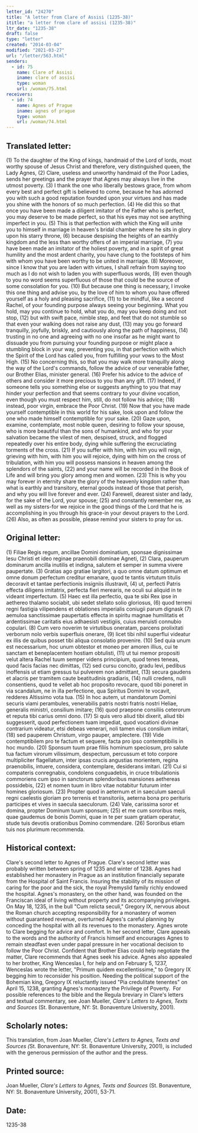 ```yaml
---
letter_id: "24270"
title: "A letter from Clare of Assisi (1235-38)"
ititle: "a letter from clare of assisi (1235-38)"
ltr_date: "1235-38"
draft: false
type: "letter"
created: "2014-03-04"
modified: "2021-03-27"
url: "/letter/563.html"
senders:
  - id: 75
    name: Clare of Assisi
    iname: clare of assisi
    type: woman
    url: /woman/75.html
receivers:
  - id: 74
    name: Agnes of Prague
    iname: agnes of prague
    type: woman
    url: /woman/74.html
---
```

<h2> Translated letter:</h2>(1) To the daughter of the King of kings, handmaid of the Lord of lords, most worthy spouse of Jesus Christ and therefore, very distinguished queen, the Lady Agnes, 
(2) Clare, useless and unworthy handmaid of the Poor Ladies, sends her greetings and the prayer that Agnes may always live in the utmost poverty.
(3) I thank the one who liberally bestows grace, from whom every best and perfect gift is believed to come, because he has adorned you with such a good reputation founded upon your virtues and has made you shine with the honors of so much perfection. 
(4) He did this so that once you have been made a diligent imitator of the Father who is perfect, you may deserve to be made perfect, so that his eyes may not see anything imperfect in you.
(5) This is that perfection with which the King will unite you to himself in marriage in heaven's bridal chamber where he sits in glory upon his starry throne, 
(6) because despising the heights of an earthly kingdom and the less than worthy offers of an imperial marriage, 
(7) you have been made an imitator of the holiest poverty, and in a spirit of great humility and the most ardent charity, you have clung to the footsteps of him with whom you have been worthy to be united in marriage.
(8) Moreover, since I know that you are laden with virtues, I shall refrain from saying too much as I do not wish to laden you with superfluous words, 
(9) even though to you no word seems superfluous of those that could be the source of some consolation for you. 
(10) But because one thing is necessary, I invoke this one thing and advise you, by the love of him to whom you have offered yourself as a holy and pleasing sacrifice, 
(11) to be mindful, like a second Rachel, of your founding purpose always seeing your beginning.
What you hold, may you continue to hold,
what you do, may you keep doing and not
stop,
(12) but with swift pace, nimble step, and feet that
do not stumble so that even your walking
does not raise any dust,
(13) may you go forward tranquilly, joyfully, briskly, and cautiously along the path of happiness,
(14) trusting in no one and agreeing with no one insofar as he might want to dissuade you from pursuing your founding purpose or might place a stumbling block in your way, preventing you, in that perfection with which the Spirit of the Lord has called you, from fulfilling your vows to the Most High.
(15) No concerning this, so that you may walk more tranquilly along the way of the Lord's commands, follow the advice of our venerable father, our Brother Elias, minister general. (16) Prefer his advice to the advice of others and consider it more precious to you than any gift.
(17) Indeed, if someone tells you something else or suggests anything to you that may hinder your perfection and that seems contrary to your divine vocation, even though you must respect him, still, do not follow his advice;
(18) instead, poor virgin,
embrace the Poor Christ.
(19) Now that you have made yourself contemptible in this world for his sake, look upon and follow the one who made himself contemptible for your sake. 
(20) Gaze upon, examine, contemplate, most noble queen, desiring to follow your spouse, who is more beautiful than the sons of humankind, and who for your salvation became the vilest of men, despised, struck, and flogged repeatedly over his entire body, dying while suffering the excruciating torments of the cross.
(21) If you suffer with him, with him you will reign, grieving with him, with him you will rejoice, dying with him on the cross of tribulation, with him you will possess mansions in heaven among the splendors of the saints, 
(22) and your name will be recorded in the Book of Life and will bring you glory among men and women.
(23) This is why you may forever in eternity share the glory of the heavenly kingdom rather than what is earthly and transitory, eternal goods instead of those that perish, and why you will live forever and ever.
(24) Farewell, dearest sister and lady, for the sake of the Lord, your spouse; 
(25) and constantly remember me, as well as my sisters-for we rejoice in the good things of the Lord that he is accomplishing in you through his grace-in your devout prayers to the Lord. 
(26) Also, as often as possible, please remind your sisters to pray for us.

<h2 class="mt-4"> Original letter:</h2>(1) Filiae Regis regum, ancillae Domini dominatium, sponsae dignissimae Iesu Christi et ideo reginae praenobili dominae Agneti, 
(2) Clara, pauperum dominarum ancilla inutilis et indigna, salutem et semper in summa vivere paupertate.
(3) Gratias ago gratiae largitori, a quo omne datum optimum et omne donum perfectum creditur emanare, quod te tantis virtutum titulis decoravit et tantae perfectionis insigniis illustravit, 
(4) ut, perfecti Patris effecta diligens imitatrix, perfecta fieri merearis, ne oculi sui aliquid in te videant imperfectum.
(5) Haec est illa perfectio, qua te sibi Rex ipse in aethereo thalamo sociabit, ubi sedet stellato solio gloriosus, 
(6) quod terreni regni fastigia vilipendens et oblationes imperialis coniugii parum dignask 
(7) aemuloa sanctissimae paupertatis effecta in spiritu magnae humilitatis et ardentissimae caritatis eius adhaesisti vestigiis, cuius meruisti connubio copulari.
(8) Cum vero noverim te virtutibus oneratam, parcens prolixitati verborum nolo verbis superfluis onerare, 
(9) licet tibi nihil superflui videatur ex illis de quibus posset tibi aliqua consolatio provenire. 
(10) Sed quia unum est necessarium, hoc unum obtestor et moneo per amoren illius, cui te sanctam et beneplacentem hostiam obtulisti, 
(11) ut tui memor propositi velut altera Rachel tuum semper videns principium,
quod tenes teneas,
quod facis facias nec dimittas,
(12) sed cursu concito, gradu levi,
pedibus inoffensis
ut etiam gressus tui pulverem non admittant,
(13) secura gaudens et alacris
per tramitem caute beatitudinis gradiaris,
(14) nulli credens, nulli consentiens,
quod te vellet ab hoc proposito revocare,
quod tibi poneret in via scandalum,
ne in illa perfectione,
qua Spiritus Domini te vocavit,
redderes Altissimo vota tua.
(15) In hoc autem, ut mandatorum Domini securis viami perambules, venerabilis patris nostri fratris nostri Heliae, generalis ministri, consilium imitare; 
(16) quod praepone consiliis ceterorum et reputa tibi carius omni dono.
(17) Si quis vero aliud tibi dixerit,
aliud tibi suggesserit,
quod perfectionem tuam impediat,
quod vocationi divinae contrarium videatur,
etsi debeas venerari,
noli tamen eius consilium imitari,
(18) sed pauperem Christum,
virgo pauper, amplectere.
(19) Vide contemptibilem pro te factum et sequere, facta pro ipso contemptibilis in hoc mundo. 
(20) Sponsum tuum prae filiis hominum speciosum, pro salute tua factum virorum vilissimum, despectum, percussum et toto corpore multipliciter flagellatum, inter ipsas crucis angustias morientem, regina praenobilis, intuere, considera, contemplare, desiderans imitari.
(21) Cui si compateris conregnabis,
condolens conguadebis,
in cruce tribulationis commoriens
cum ipso in sanctorum splendoribus
mansiones aethereas possidebis,
(22) et nomen tuum in libro vitae notabitur
futurum inter homines gloriosum.
(23) Propter quod in aeternum et in saeculum saeculi regni caelestis gloriam pro terrenis et transitoriis, aeterna bona pro perituris participes et vives in saecula saeculorum.
(24) Vale, carissima soror et domina, propter Dominum tuum sponsum; 
(25) et me cum sororibus meis, quae gaudemus de bonis Domini, quae in te per suam gratiam operatur, stude tuis devotis orationibus Domino commendare. 
(26) Sororibus etiam tuis nos plurimum recommenda.
<h2 class="mt-4"> Historical context:</h2><p>Clare's second letter to Agnes of Prague. Clare's second letter was probably written between spring of 1235 and winter of 1238. Agnes had established her monastery in Prague as an institution financially separate from the Hospital of Saint Francis. Insuring the stability of its mission of caring for the poor and the sick, the royal Premyslid family richly endowed the hospital. Agnes's monastery, on the other hand, was founded on the Franciscan ideal of living without property and its accompanying privileges. On May 18, 1235, in the bull "Cum relicta seculi," Gregory IX, nervous about the Roman church accepting responsibility for a monastery of women without guaranteed revenue, overturned Agnes's careful planning by conceding the hospital with all its revenues to the monastery. Agnes wrote to Clare begging for advice and comfort. In her second letter, Clare appeals to the words and the authority of Francis himself and encourages Agnes to remain steadfast even under papal pressure in her vocational decision to follow the Poor Christ. Confident that Brother Elias could help negotiate the matter, Clare recommends that Agnes seek his advice. Agnes also appealed to her brother, King Wenceslas I, for help and on February 5, 1237, Wenceslas wrote the letter, "Primum quidem excellentissime," to Gregory IX begging him to reconsider his position. Needing the political support of the Bohemian king, Gregory IX reluctantly issued "Pia credulitate tenentes" on April 15, 1238, granting Agnes's monastery the Privilege of Poverty. &nbsp;For possible references to the bible and the Regula breviary in Clare's letters and textual commentary, see Joan Mueller, <em>Clare's Letters to Agnes, Texts and Sources</em> (St. Bonaventure, NY: St. Bonaventure University, 2001).</p><h2 class="mt-4"> Scholarly notes:</h2><p>This translation, from Joan Mueller, <em>Clare's Letters to Agnes, Texts and Sources (</em>St. Bonaventure, NY: St. Bonaventure University, 2001), is included with the generous permission of the author and the press.</p><h2 class="mt-4"> Printed source:</h2><p>Joan Mueller, <em>Clare's Letters to Agnes, Texts and Sources</em> (St. Bonaventure, NY: St. Bonaventure University, 2001), 53-71.</p><h2 class="mt-4"> Date:</h2>1235-38